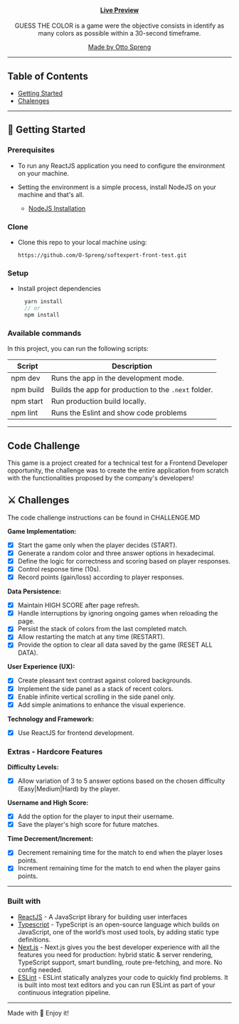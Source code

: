 <h4 align="center"><a href="">Live Preview</a></h4>

<p align="center">GUESS THE COLOR is a game were the objective consists in identify as many colors as possible within a 30-second timeframe.</p>


<p align="center">
  <a href="https://github.com/O-Spreng">
    Made by Otto Spreng
  </a>
</p>

<p align="center">

</p>

---

## Table of Contents

<ul>
  <li><a href="#-getting-started">Getting Started</a></li>
  <li><a href="#-challenges">Chalenges</a></li>
</ul>

---

## 🚀 Getting Started

### Prerequisites

- To run any ReactJS application you need to configure the environment on your machine.

- Setting the environment is a simple process, install NodeJS on your machine and that's all.
  - [NodeJS Installation](https://nodejs.org/en)

### Clone

- Clone this repo to your local machine using:
  ```
  https://github.com/O-Spreng/softexpert-front-test.git
  ```

### Setup

- Install project dependencies
  ```javascript
    yarn install
    // or
    npm install
    ```

### Available commands

<p>In this project, you can run the following scripts:</p>

| Script        | Description                                                                 |
|---------------| --------------------------------------------------------------------------- |
| npm dev       | Runs the app in the development mode.                                       |
| npm build     | Builds the app for production to the `.next` folder.                        |
| npm start     | Run production build locally.                                               |
| npm lint      | Runs the Eslint and show code problems                                      |

---

## Code Challenge
This game is a project created for a technical test for a Frontend Developer opportunity,
the challenge was to create the entire application from scratch with the functionalities proposed by the company's developers!

## ⚔ Challenges

The code challenge instructions can be found in CHALLENGE.MD

**Game Implementation:**
- [x] Start the game only when the player decides (START).
- [x] Generate a random color and three answer options in hexadecimal.
- [x] Define the logic for correctness and scoring based on player responses.
- [x] Control response time (10s).
- [x] Record points (gain/loss) according to player responses.

**Data Persistence:**
- [x] Maintain HIGH SCORE after page refresh.
- [x] Handle interruptions by ignoring ongoing games when reloading the page.
- [x] Persist the stack of colors from the last completed match.
- [x] Allow restarting the match at any time (RESTART).
- [x] Provide the option to clear all data saved by the game (RESET ALL DATA).

**User Experience (UX):**
- [x] Create pleasant text contrast against colored backgrounds.
- [x] Implement the side panel as a stack of recent colors.
- [x] Enable infinite vertical scrolling in the side panel only.
- [x] Add simple animations to enhance the visual experience.

**Technology and Framework:**
- [x] Use ReactJS for frontend development.

### Extras - Hardcore Features

**Difficulty Levels:**
- [x] Allow variation of 3 to 5 answer options based on the chosen difficulty (Easy|Medium|Hard) by the player.

**Username and High Score:**
- [x] Add the option for the player to input their username.
- [x] Save the player's high score for future matches.

**Time Decrement/Increment:**
- [x] Decrement remaining time for the match to end when the player loses points.
- [x] Increment remaining time for the match to end when the player gains points.

---

### Built with

- [ReactJS](https://reactjs.org/) - A JavaScript library for building user interfaces
- [Typescript](https://www.typescriptlang.org/) - TypeScript is an open-source language which builds on JavaScript, one of the world’s most used tools, by adding static type definitions.
- [Next.js](https://nextjs.org/) - Next.js gives you the best developer experience with all the features you need for production: hybrid static & server rendering, TypeScript support, smart bundling, route pre-fetching, and more. No config needed.
- [ESLint](https://eslint.org/) - ESLint statically analyzes your code to quickly find problems. It is built into most text editors and you can run ESLint as part of your continuous integration pipeline.

---

Made with 💛 Enjoy it!
